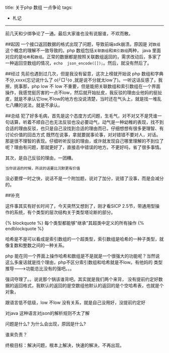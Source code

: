 title: 关于php 数组 一点争论
tags: 
- 札记
---

前几天和少绑争论了一通。最后大家谁也没有说服谁，不欢而散。

##起因
一个接口返回数据的格式出现了问题，导致前端sdk崩溃。原因是 对`数组`这个概念的理解不一致导致的。php 数组包括`关联数组`和`索引数组`两种， java 里面对应的是`哈希`和`数组`。正常的数据都是按照关联数组返回的，需求改动后，多家了一种返回空数组的情况，`echo  json_encode([]);`。然后，就没有然后了。

##经过
先前也遇到过几次，但是我没有留意，这次上榜就开始说 php 数组和字典不分,xxxx(忘记说什么了 o(╯□╰)o ,就是说不分就太low了)。一听这话反感了，我擦，挑事那，php low 不 low 不重要，但是能把关联数组和索引数组在一个界面操作，我感觉挺厉害的一点不low，然后就开始扯皮，我反驳的理由业他妈的挺扯皮，就是不承认它low,不low的地方也没说清楚，当时还在气头上，就是找一堆乱七八糟的说法，就是不承认。

##总结
犯了好多毛病，首先是这个态度方式问题，生毛气，对不对又不是凭谁一句话算，听着不顺自己也无法反驳也没必要动气，动气是一种幼稚的表现，找不到合适的理由反驳，也只是自己没找到合适的理由而已，仔细想想有很多更理智、有讨论价值的回击方式
既然在说事，拿就要就事论事，对对错错不要对人，对话。那是很不理智的表现。仔细听听反驳的理由，或许就发现自己哪里理解的不到位了呢？理由有问题，那就更好了，直接击中错误的地方。不更好吗，省了很多事情。

其次，是自己反驳的理由，一团糟。

	当你说话的时候，所说的话要比沉默更有价值


没必要撑一时之快，说话不是一个附加题，说对了加分，说错了没事，而是会减分的。



##补充

这件事其实有好长时间了，今天突然又想到了，刚才看SICP 2.5节，带通用型操作的系统，有个类型的层次结构关于类型塔论断的部分。

{% blockquote %}
每个类型都能够"继承"其超类中定义的所有操作
{% endblockquote %}


哈希是不是可以看成是索引数组的一个超类型，索引数组是哈希的一种子类型，就像复数和整数之间的一种关系。



php 能在同一个界面上操作哈希和数组是不是就是一个很强大的功能呢？当然说这么多废话就是找个理由，php不区分索引数组和哈希就是不low。有他妈的 类型推导--->功能总比没有的强吧。。。

强词夺理了。。说说那个锅该谁背吧。其实就是我们两个来背，
没有提前约定好数据的返回格式，我默认的返回的是空数组他默认的返回的是个空哈希表，也就是个对象，


跟语言低不低级，low 不low 没有关系，就是自己没用好，没提前约定好


对java 这种语言对json的解析规则不太了解

问题是什么?
为什么会出现，原因是什么?

谁来负责？

终极目标：解决问题，根本上解决，快速的解决，不再出现。

